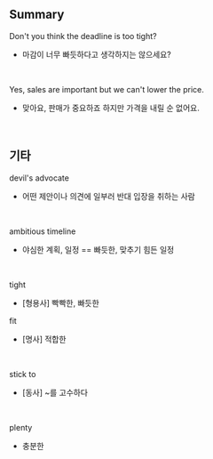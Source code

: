 ## Summary

Don't you think the deadline is too tight?
- 마감이 너무 빠듯하다고 생각하지는 않으세요?

<br>

Yes, sales are important but we can't lower the price.
- 맞아요, 판매가 중요하죠 하지만 가격을 내릴 순 없어요.

<br>

## 기타

devil's advocate
- 어떤 제안이나 의견에 일부러 반대 입장을 취하는 사람

<br>

ambitious timeline
- 야심한 계획, 일정 == 빠듯한, 맞추기 힘든 일정

<br>

tight
- [형용사] 빡빡한, 빠듯한

fit
- [명사] 적합한

<br>

stick to
- [동사] ~를 고수하다

<br>

plenty
- 충분한

